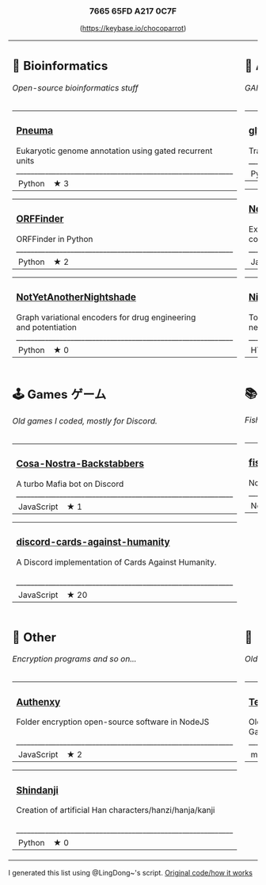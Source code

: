 <div align="center"><h3><strong>7665 65FD A217 0C7F</strong></h3><p style="text-align: center;">(<a href="https://keybase.io/chocoparrot">https://keybase.io/chocoparrot</a>)</p></div><table><tr>
<td valign="top"><h2>🧬 Bioinformatics</h2><i>Open-source bioinformatics stuff</i><br><br><table><tr><td><h3><a href="https://github.com/Chokyotager/Pneuma">Pneuma</a></h3>Eukaryotic genome annotation using gated recurrent <br>units <br>____________________________________________________________</tr><tr><td>&nbsp;Python&nbsp;&nbsp;&nbsp;&nbsp;★ 3</td></tr></table><table><tr><td><h3><a href="https://github.com/Chokyotager/ORFFinder">ORFFinder</a></h3>ORFFinder in Python <br>____________________________________________________________</tr><tr><td>&nbsp;Python&nbsp;&nbsp;&nbsp;&nbsp;★ 2</td></tr></table><table><tr><td><h3><a href="https://github.com/Chokyotager/NotYetAnotherNightshade">NotYetAnotherNightshade</a></h3>Graph variational encoders for drug engineering <br>and potentiation <br>____________________________________________________________</tr><tr><td>&nbsp;Python&nbsp;&nbsp;&nbsp;&nbsp;★ 0</td></tr></table></td><td valign="top"><h2>🧠 Artificial intelligence</h2><i>GANs, that sort of stuff</i><br><br><table><tr><td><h3><a href="https://github.com/Chokyotager/glyph2glyph">glyph2glyph</a></h3>Translate RRPL glyphs into Arial <br>____________________________________________________________</tr><tr><td>&nbsp;Python&nbsp;&nbsp;&nbsp;&nbsp;★ 0</td></tr></table><table><tr><td><h3><a href="https://github.com/Chokyotager/Neuras">Neuras</a></h3>Experimental high-level neural network library <br>coded entirely in JavaScript <br>____________________________________________________________</tr><tr><td>&nbsp;JavaScript&nbsp;&nbsp;&nbsp;&nbsp;★ 0</td></tr></table><table><tr><td><h3><a href="https://github.com/Chokyotager/Nightshade">Nightshade</a></h3>Tox21 compound toxicity predictor using deep recurrent <br>neural nets <br>____________________________________________________________</tr><tr><td>&nbsp;HTML&nbsp;&nbsp;&nbsp;&nbsp;★ 0</td></tr></table></td></tr><tr><td valign="top"><h2>🕹️ Games ゲーム</h2><i>Old games I coded, mostly for Discord.</i><br><br><table><tr><td><h3><a href="https://github.com/Chokyotager/Cosa-Nostra-Backstabbers">Cosa-Nostra-Backstabbers</a></h3>A turbo Mafia bot on Discord <br>____________________________________________________________</tr><tr><td>&nbsp;JavaScript&nbsp;&nbsp;&nbsp;&nbsp;★ 1</td></tr></table><table><tr><td><h3><a href="https://github.com/Chokyotager/discord-cards-against-humanity">discord-cards-against-humanity</a></h3>A Discord implementation of Cards Against Humanity. <br><br>____________________________________________________________</tr><tr><td>&nbsp;JavaScript&nbsp;&nbsp;&nbsp;&nbsp;★ 20</td></tr></table></td><td valign="top"><h2>📚 Guides</h2><i>Fish guides, etc.</i><br><br><table><tr><td><h3><a href="https://github.com/Chokyotager/fishboy-hilbert">fishboy-hilbert</a></h3>No-bullshit tips on aquaria <br>____________________________________________________________</tr><tr><td>&nbsp;None&nbsp;&nbsp;&nbsp;&nbsp;★ 1</td></tr></table></td></tr><tr><td valign="top"><h2>🤔 Other</h2><i>Encryption programs and so on...</i><br><br><table><tr><td><h3><a href="https://github.com/Chokyotager/Authenxy">Authenxy</a></h3>Folder encryption open-source software in NodeJS <br><br>____________________________________________________________</tr><tr><td>&nbsp;JavaScript&nbsp;&nbsp;&nbsp;&nbsp;★ 2</td></tr></table><table><tr><td><h3><a href="https://github.com/Chokyotager/Shindanji">Shindanji</a></h3>Creation of artificial Han characters/hanzi/hanja/kanji <br><br>____________________________________________________________</tr><tr><td>&nbsp;Python&nbsp;&nbsp;&nbsp;&nbsp;★ 0</td></tr></table></td><td valign="top"><h2>🌱</h2><i>Old Minecraft functions</i><br><br><table><tr><td><h3><a href="https://github.com/Chokyotager/TesseractFour">TesseractFour</a></h3>Old Minecraft function pack, inspired by Sparks' <br>Gamemode 4 <br>____________________________________________________________</tr><tr><td>&nbsp;mcfunction&nbsp;&nbsp;&nbsp;&nbsp;★ 0</td></tr></table></td></tr></table>

I generated this list using @LingDong~'s script. [Original code/how it works](https://github.com/LingDong-/LingDong-/blob/master/generate.py)
